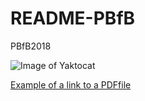 # README-PBfB
PBfB2018

![Image of Yaktocat](https://octodex.github.com/images/yaktocat.png)

[Example of a link to a PDFfile](/home/laura/README-PBfB/ColorPlot.pdf)
